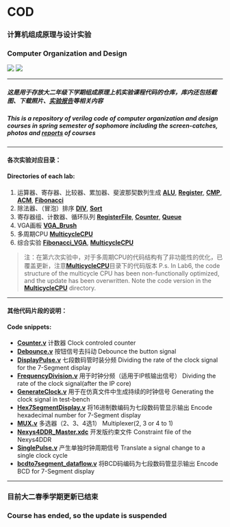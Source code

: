 # COD
### 计算机组成原理与设计实验
### Computer Organization and Design
[![](https://img.shields.io/badge/Lab-@lyc0930-brightgreen.svg?style=flat)](https://github.com/lyc0930) ![](https://img.shields.io/badge/USTC-2019Spring-inactive.svg?style=flat)
***
##### 这是用于存放大二年级下学期组成原理上机实验课程代码的仓库，库内还包括截图、下载照片、[实验报告](https://github.com/lyc0930/COD/tree/master/实验报告)等相关内容
##### This is a repository of verilog code of computer organization and design courses in spring semester of sophomore including the screen-catches, photos and [reports](https://github.com/lyc0930/COD/tree/master/实验报告) of courses

***
#### 各次实验对应目录：
#### Directories of each lab:
1. 运算器、寄存器、比较器、累加器、斐波那契数列生成
    [**ALU**](https://github.com/lyc0930/COD/tree/master/ALU), [**Register**](https://github.com/lyc0930/COD/tree/master/Register), [**CMP**](https://github.com/lyc0930/COD/tree/master/CMP), [**ACM**](https://github.com/lyc0930/COD/tree/master/ACM), [**Fibonacci**](https://github.com/lyc0930/COD/tree/master/Fibonacci)
2. 除法器、（冒泡）排序
    [**DIV**](https://github.com/lyc0930/COD/tree/master/DIV), [**Sort**](https://github.com/lyc0930/COD/tree/master/Sort)
3. 寄存器组、计数器、循环队列
    [**RegisterFile**](https://github.com/lyc0930/COD/tree/master/RegisterFile), [**Counter**](https://github.com/lyc0930/COD/tree/master/Counter), [**Queue**](https://github.com/lyc0930/COD/tree/master/Queue)
4. VGA画板
    [**VGA_Brush**](https://github.com/lyc0930/COD/tree/master/VGA_Brush)
5. 多周期CPU
    [**MulticycleCPU**](https://github.com/lyc0930/COD/tree/master/MulticycleCPU)
6. 综合实验
    [**Fibonacci_VGA**](https://github.com/lyc0930/COD/tree/master/Fibonacci_VGA), [**MulticycleCPU**](https://github.com/lyc0930/COD/tree/master/MulticycleCPU)

> 注：在第六次实验中，对于多周期CPU的代码结构有了非功能性的优化，已覆盖更新，注意[**MulticycleCPU**](https://github.com/lyc0930/COD/tree/master/MulticycleCPU)目录下的代码版本
> P.s. In Lab6, the code structure of the multicycle CPU has been non-functionally optimized, and the update has been overwritten. Note the code version in the [**MulticycleCPU**](https://github.com/lyc0930/COD/tree/master/MulticycleCPU) directory.

***
#### 其他代码片段的说明：
#### Code snippets:
- [**Counter.v**](https://github.com/lyc0930/COD/tree/master/Counter.v)
    计数器
    Clock controled counter
- [**Debounce.v**](https://github.com/lyc0930/COD/tree/master/Debounce.v)
    按钮信号去抖动
    Debounce the button signal
- [**DisplayPulse.v**](https://github.com/lyc0930/COD/tree/master/DisplayPulse.v)
    七段数码管时装分频
    Dividing the rate of the clock signal for the 7-Segment display
- [**FrequencyDivision.v**](https://github.com/lyc0930/COD/tree/master/FrequencyDivision.v)
    用于时钟分频（适用于IP核输出信号）
    Dividing the rate of the clock signal(after the IP core)
- [**GenerateClock.v**](https://github.com/lyc0930/COD/tree/master/GenerateClock.v)
    用于在仿真文件中生成持续的时钟信号
    Generating the clock signal in test-bench
- [**Hex7SegmentDisplay.v**](https://github.com/lyc0930/COD/tree/master/Hex7SegmentDisplay.v)
    将16进制数编码为七段数码管显示输出
    Encode hexadecimal number for 7-Segment display
- [**MUX.v**](https://github.com/lyc0930/COD/tree/master/MUX.v)
    多选器（2、3、4选1）
    Multiplexer(2, 3 or 4 to 1)
- [**Nexys4DDR_Master.xdc**](https://github.com/lyc0930/COD/tree/master/Nexys4DDR_Master.xdc)
    开发版约束文件
    Constraint file of the Nexys4DDR
- [**SinglePulse.v**](https://github.com/lyc0930/COD/tree/master/SinglePulse.v)
    产生单独时钟周期信号
    Translate a signal change to a single clock cycle
- [**bcdto7segment_dataflow.v**](https://github.com/lyc0930/COD/tree/master/bcdto7segment_dataflow.v)
    将BCD码编码为七段数码管显示输出
    Encode BCD for 7-Segment display

***
### 目前大二春季学期更新已结束
### Course has ended, so the update is suspended
